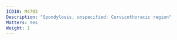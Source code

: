 ```yaml
---
ICD10: M4793
Description: "Spondylosis, unspecified: Cervicothoracic region"
Matters: Yes
Weight: 1
---
```


